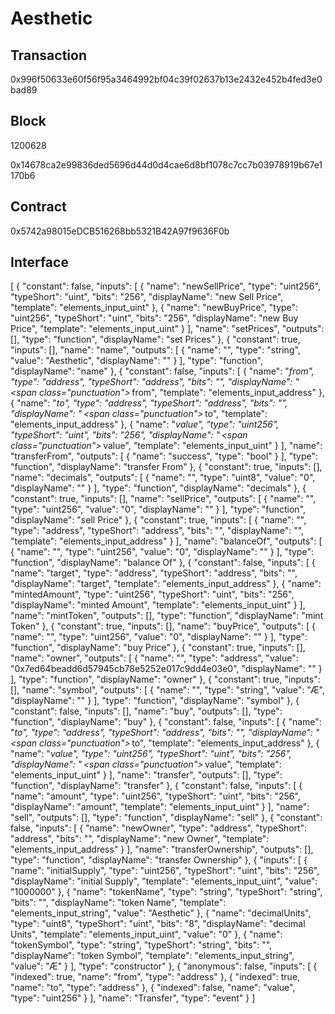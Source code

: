 Aesthetic
=========

Transaction
-----------

0x996f50633e60f56f95a3464992bf04c39f02637b13e2432e452b4fed3e0bad89

Block
-----

1200628

0x14678ca2e99836ded5696d44d0d4cae6d8bf1078c7cc7b03978919b67e1170b6

Contract
--------

0x5742a98015eDCB516268bb5321B42A97f9636F0b

Interface
---------

[ { "constant": false, "inputs": [ { "name": "newSellPrice", "type": "uint256", "typeShort": "uint", "bits": "256", "displayName": "new Sell Price", "template": "elements_input_uint" }, { "name": "newBuyPrice", "type": "uint256", "typeShort": "uint", "bits": "256", "displayName": "new Buy Price", "template": "elements_input_uint" } ], "name": "setPrices", "outputs": [], "type": "function", "displayName": "set Prices" }, { "constant": true, "inputs": [], "name": "name", "outputs": [ { "name": "", "type": "string", "value": "Aesthetic", "displayName": "" } ], "type": "function", "displayName": "name" }, { "constant": false, "inputs": [ { "name": "_from", "type": "address", "typeShort": "address", "bits": "", "displayName": "&thinsp;<span class=\"punctuation\">_</span>&thinsp;from", "template": "elements_input_address" }, { "name": "_to", "type": "address", "typeShort": "address", "bits": "", "displayName": "&thinsp;<span class=\"punctuation\">_</span>&thinsp;to", "template": "elements_input_address" }, { "name": "_value", "type": "uint256", "typeShort": "uint", "bits": "256", "displayName": "&thinsp;<span class=\"punctuation\">_</span>&thinsp;value", "template": "elements_input_uint" } ], "name": "transferFrom", "outputs": [ { "name": "success", "type": "bool" } ], "type": "function", "displayName": "transfer From" }, { "constant": true, "inputs": [], "name": "decimals", "outputs": [ { "name": "", "type": "uint8", "value": "0", "displayName": "" } ], "type": "function", "displayName": "decimals" }, { "constant": true, "inputs": [], "name": "sellPrice", "outputs": [ { "name": "", "type": "uint256", "value": "0", "displayName": "" } ], "type": "function", "displayName": "sell Price" }, { "constant": true, "inputs": [ { "name": "", "type": "address", "typeShort": "address", "bits": "", "displayName": "", "template": "elements_input_address" } ], "name": "balanceOf", "outputs": [ { "name": "", "type": "uint256", "value": "0", "displayName": "" } ], "type": "function", "displayName": "balance Of" }, { "constant": false, "inputs": [ { "name": "target", "type": "address", "typeShort": "address", "bits": "", "displayName": "target", "template": "elements_input_address" }, { "name": "mintedAmount", "type": "uint256", "typeShort": "uint", "bits": "256", "displayName": "minted Amount", "template": "elements_input_uint" } ], "name": "mintToken", "outputs": [], "type": "function", "displayName": "mint Token" }, { "constant": true, "inputs": [], "name": "buyPrice", "outputs": [ { "name": "", "type": "uint256", "value": "0", "displayName": "" } ], "type": "function", "displayName": "buy Price" }, { "constant": true, "inputs": [], "name": "owner", "outputs": [ { "name": "", "type": "address", "value": "0x7ed64beadd6d57945cb78e5252e017c9dd4e03e0", "displayName": "" } ], "type": "function", "displayName": "owner" }, { "constant": true, "inputs": [], "name": "symbol", "outputs": [ { "name": "", "type": "string", "value": "Æ", "displayName": "" } ], "type": "function", "displayName": "symbol" }, { "constant": false, "inputs": [], "name": "buy", "outputs": [], "type": "function", "displayName": "buy" }, { "constant": false, "inputs": [ { "name": "_to", "type": "address", "typeShort": "address", "bits": "", "displayName": "&thinsp;<span class=\"punctuation\">_</span>&thinsp;to", "template": "elements_input_address" }, { "name": "_value", "type": "uint256", "typeShort": "uint", "bits": "256", "displayName": "&thinsp;<span class=\"punctuation\">_</span>&thinsp;value", "template": "elements_input_uint" } ], "name": "transfer", "outputs": [], "type": "function", "displayName": "transfer" }, { "constant": false, "inputs": [ { "name": "amount", "type": "uint256", "typeShort": "uint", "bits": "256", "displayName": "amount", "template": "elements_input_uint" } ], "name": "sell", "outputs": [], "type": "function", "displayName": "sell" }, { "constant": false, "inputs": [ { "name": "newOwner", "type": "address", "typeShort": "address", "bits": "", "displayName": "new Owner", "template": "elements_input_address" } ], "name": "transferOwnership", "outputs": [], "type": "function", "displayName": "transfer Ownership" }, { "inputs": [ { "name": "initialSupply", "type": "uint256", "typeShort": "uint", "bits": "256", "displayName": "initial Supply", "template": "elements_input_uint", "value": "1000000" }, { "name": "tokenName", "type": "string", "typeShort": "string", "bits": "", "displayName": "token Name", "template": "elements_input_string", "value": "Aesthetic" }, { "name": "decimalUnits", "type": "uint8", "typeShort": "uint", "bits": "8", "displayName": "decimal Units", "template": "elements_input_uint", "value": "0" }, { "name": "tokenSymbol", "type": "string", "typeShort": "string", "bits": "", "displayName": "token Symbol", "template": "elements_input_string", "value": "Æ" } ], "type": "constructor" }, { "anonymous": false, "inputs": [ { "indexed": true, "name": "from", "type": "address" }, { "indexed": true, "name": "to", "type": "address" }, { "indexed": false, "name": "value", "type": "uint256" } ], "name": "Transfer", "type": "event" } ]